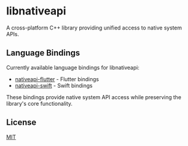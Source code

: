 # libnativeapi

A cross-platform C++ library providing unified access to native system APIs.

## Language Bindings

Currently available language bindings for libnativeapi:

- [nativeapi-flutter](https://github.com/leanflutter/nativeapi-flutter) - Flutter bindings
- [nativeapi-swift](https://github.com/leanflutter/nativeapi-swift) - Swift bindings

These bindings provide native system API access while preserving the library's core functionality.

## License

[MIT](./LICENSE)
